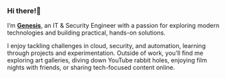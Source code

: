 ### Hi there!👋

I’m [**Genesis**](https://genesisvarelli.com/), an IT & Security Engineer with a passion for exploring modern technologies and building practical, hands-on solutions.

I enjoy tackling challenges in cloud, security, and automation, learning through projects and experimentation. Outside of work, you’ll find me exploring art galleries, diving down YouTube rabbit holes, enjoying film nights with friends, or sharing tech-focused content online.
